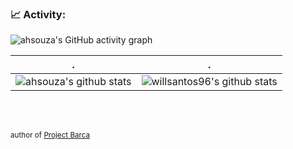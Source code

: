 
### 📈 Activity:
![ahsouza's GitHub activity graph](https://activity-graph.herokuapp.com/graph?username=ahsouza&hide_border=true&theme=redical)

 . | .
--- | --- 
![ahsouza's github stats](https://github-readme-stats.vercel.app/api?username=ahsouza&show_icons=true&theme=radical&include_all_commits=true) | ![willsantos96's github stats](https://github-readme-stats.vercel.app/api/top-langs/?username=ahsouza&theme=radical&layout=compact)


<br/>
<br/>

<small> author of [Project Barca](https://github.com/project-barca)</small>
